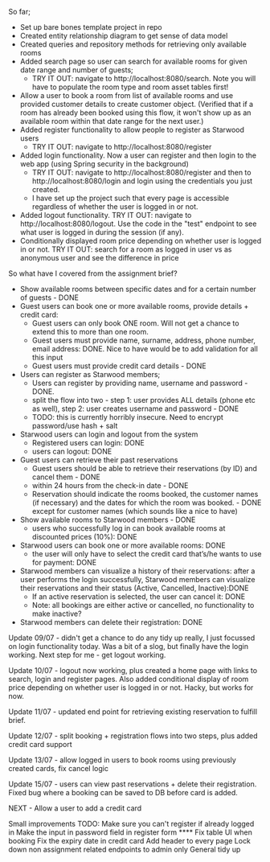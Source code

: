 So far;

- Set up bare bones template project in repo
- Created entity relationship diagram to get sense of data model
- Created queries and repository methods for retrieving only available rooms 
- Added search page so user can search for available rooms for given date range and number of guests;
  - TRY IT OUT: navigate to http://localhost:8080/search. Note you will have to populate the room type and room asset tables first!
- Allow a user to book a room from list of available rooms and use provided customer details to create customer object.
  (Verified that if a room has already been booked using this flow, it won't show up as an available room within that date range for the next user.)
- Added register functionality to allow people to register as Starwood users
  - TRY IT OUT: navigate to http://localhost:8080/register
- Added login functionality. Now a user can register and then login to the web app (using Spring security in the background)
  - TRY IT OUT: navigate to http://localhost:8080/register and then to http://localhost:8080/login and login using the credentials you just created.
  - I have set up the project such that every page is accessible regardless of whether the user is logged in or not.
- Added logout functionality. TRY IT OUT: navigate to http://localhost:8080/logout. Use the code in the "test" endpoint to see what user is logged in during the session (if any).
- Conditionally displayed room price depending on whether user is logged in or not. TRY IT OUT: search for a room as logged in user vs as anonymous user and see the difference in price

So what have I covered from the assignment brief?

- Show available rooms between specific dates and for a certain number of guests - DONE
- Guest users can book one or more available rooms, provide details + credit card:
  - Guest users can only book ONE room. Will not get a chance to extend this to more than one room.
  - Guest users must provide name, surname, address, phone number, email address: DONE. Nice to have would be to add validation for all this input
  - Guest users must provide credit card details - DONE
- Users can register as Starwood members;
  - Users can register by providing name, username and password - DONE. 
  - split the flow into two - step 1: user provides ALL details (phone etc as well), step 2: user creates username and password - DONE
  - TODO: this is currently horribly insecure. Need to encrypt password/use hash + salt
- Starwood users can login and logout from the system
  - Registered users can login: DONE
  - users can logout: DONE
- Guest users can retrieve their past reservations 
  - Guest users should be able to retrieve their reservations (by ID) and cancel them - DONE 
  - within 24 hours from the check-in date - DONE 
  - Reservation should indicate the rooms booked, the customer names (if necessary) and the dates for which the room was booked. - DONE except for customer names (which sounds like a nice to have)
- Show available rooms to Starwood members - DONE
  - users who successfully log in can book available rooms at discounted prices (10%): DONE
- Starwood users can book one or more available rooms: DONE
  - the user will only have to select the credit card that’s/he wants to use for payment: DONE
- Starwood members can visualize a history of their reservations: after a user performs the login successfully, Starwood members can visualize their reservations and their status (Active, Cancelled, Inactive):DONE
  - If an active reservation is selected, the user can cancel it: DONE
  - Note: all bookings are either active or cancelled, no functionality to make inactive?
- Starwood members can delete their registration: DONE



Update 09/07 - didn't get a chance to do any tidy up really, I just focussed on login functionality today. Was a bit of a slog, but finally have the login working. Next step for me - get logout working. 

Update 10/07 - logout now working, plus created a home page with links to search, login and register pages. Also added conditional display of room price depending on whether user is logged in or not. Hacky, but works for now.

Update 11/07 - updated end point for retrieving existing reservation to fulfill brief.

Update 12/07 - split booking + registration flows into two steps, plus added credit card support

Update 13/07 - allow logged in users to book rooms using previously created cards, fix cancel logic

Update 15/07 - users can view past reservations + delete their registration. Fixed bug where a booking can be saved to DB before card is added.

NEXT - 
Allow a user to add a credit card


Small improvements TODO:
Make sure you can't register if already logged in
Make the input in password field in register form ****
Fix table UI when booking
Fix the expiry date in credit card
Add header to every page
Lock down non assignment related endpoints to admin only
General tidy up


